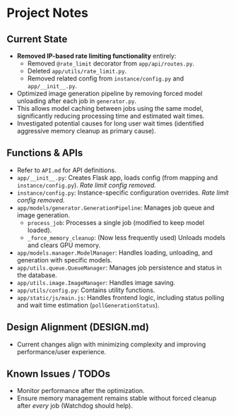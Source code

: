 # Project Notes

## Current State
- **Removed IP-based rate limiting functionality** entirely:
    - Removed `@rate_limit` decorator from `app/api/routes.py`.
    - Deleted `app/utils/rate_limit.py`.
    - Removed related config from `instance/config.py` and `app/__init__.py`.
- Optimized image generation pipeline by removing forced model unloading after each job in `generator.py`.
- This allows model caching between jobs using the same model, significantly reducing processing time and estimated wait times.
- Investigated potential causes for long user wait times (identified aggressive memory cleanup as primary cause).

## Functions & APIs
- Refer to `API.md` for API definitions.
- `app/__init__.py`: Creates Flask app, loads config (from mapping and `instance/config.py`). *Rate limit config removed.*
- `instance/config.py`: Instance-specific configuration overrides. *Rate limit config removed.*
- `app/models/generator.GenerationPipeline`: Manages job queue and image generation.
  - `process_job`: Processes a single job (modified to keep model loaded).
  - `_force_memory_cleanup`: (Now less frequently used) Unloads models and clears GPU memory.
- `app/models.manager.ModelManager`: Handles loading, unloading, and generation with specific models.
- `app/utils.queue.QueueManager`: Manages job persistence and status in the database.
- `app/utils.image.ImageManager`: Handles image saving.
- `app/utils/config.py`: Contains utility functions.
- `app/static/js/main.js`: Handles frontend logic, including status polling and wait time estimation (`pollGenerationStatus`).

## Design Alignment (DESIGN.md)
- Current changes align with minimizing complexity and improving performance/user experience.

## Known Issues / TODOs
- Monitor performance after the optimization.
- Ensure memory management remains stable without forced cleanup after *every* job (Watchdog should help).